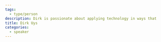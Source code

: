 ```yaml
---
tags:
  - type/person
description: Dirk is passionate about applying technology in ways that make the world a better place for everyone. His role at P2PU is to oversee the use technology in service of the mission of broadening access to education.
title: Dirk Uys
categories:
  - speaker
---
```


